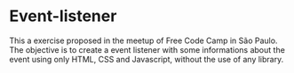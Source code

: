 # Event-listener
This a exercise proposed in the meetup of Free Code Camp in São Paulo. The objective is to create a event listener with some informations about the event using only HTML, CSS and Javascript, without the use of any library.
